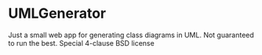 # UMLGenerator
Just a small web app for generating class diagrams in UML. Not guaranteed to run the best. Special 4-clause BSD license
